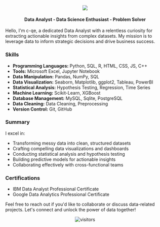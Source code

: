 
<div class='header'>
  <div class='icons' align='center'>
    <a href="https://skillicons.dev"><img src="https://skillicons.dev/icons?i=py,r,mysql,sqlite,postgres,c,vim,git,github,html,css,js,cpp"/></a>
  </div>
</div>

<body>
  <div class='title' align='center'>
   <h4>Data Analyst - Data Science Enthusiast - Problem Solver</h4> 
  </div>
</body>

Hello, I'm c-qe, a dedicated Data Analyst with a relentless curiosity for extracting actionable insights from complex datasets. My mission is to leverage data to inform strategic decisions and drive business success.

### Skills

- **Programming Languages:** Python, SQL, R, HTML, CSS, JS, C++
- **Tools:** Microsoft Excel, Jupyter Notebook
- **Data Manipulation:** Pandas, NumPy, SQL
- **Data Visualization:** Seaborn, Matplotlib, ggplot2, Tableau, PowerBI
- **Statistical Analysis:** Hypothesis Testing, Regression, Time Series
- **Machine Learning:** Scikit-Learn, XGBoost
- **Database Management:** MySQL, Sqlite, PostgreSQL
- **Data Cleaning:** Data Cleaning, Preprocessing
- **Version Control:** Git, GitHub

### Summary

I excel in:

- Transforming messy data into clean, structured datasets
- Crafting compelling data visualizations and dashboards
- Conducting statistical analysis and hypothesis testing
- Building predictive models for actionable insights
- Collaborating effectively with cross-functional teams

### Certifications

- IBM Data Analyst Professional Certificate
- Google Data Analytics Professional Certificate


Feel free to reach out if you'd like to collaborate or discuss data-related projects. Let's connect and unlock the power of data together!

<footer id='footer'>
  <div class='Visitor_Count' align='center'>
    <img alt="visitors" src="https://komarev.com/ghpvc/?username=c-qe7&style=flat&labelColor=red&logo=github&label=Profile+Views&color=58a6ff"/>
  </div>
</footer>
    

